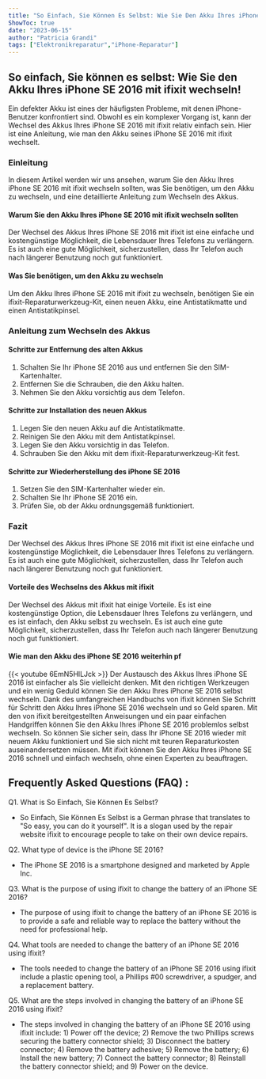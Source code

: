```yaml
---
title: "So Einfach, Sie Können Es Selbst: Wie Sie Den Akku Ihres iPhone SE 2016 Mit ifixit Wechseln!"
ShowToc: true 
date: "2023-06-15"
author: "Patricia Grandi" 
tags: ["Elektronikreparatur","iPhone-Reparatur"]
---
```

## So einfach, Sie können es selbst: Wie Sie den Akku Ihres iPhone SE 2016 mit ifixit wechseln!

Ein defekter Akku ist eines der häufigsten Probleme, mit denen iPhone-Benutzer konfrontiert sind. Obwohl es ein komplexer Vorgang ist, kann der Wechsel des Akkus Ihres iPhone SE 2016 mit ifixit relativ einfach sein. Hier ist eine Anleitung, wie man den Akku seines iPhone SE 2016 mit ifixit wechselt.

### Einleitung
In diesem Artikel werden wir uns ansehen, warum Sie den Akku Ihres iPhone SE 2016 mit ifixit wechseln sollten, was Sie benötigen, um den Akku zu wechseln, und eine detaillierte Anleitung zum Wechseln des Akkus.

#### Warum Sie den Akku Ihres iPhone SE 2016 mit ifixit wechseln sollten
Der Wechsel des Akkus Ihres iPhone SE 2016 mit ifixit ist eine einfache und kostengünstige Möglichkeit, die Lebensdauer Ihres Telefons zu verlängern. Es ist auch eine gute Möglichkeit, sicherzustellen, dass Ihr Telefon auch nach längerer Benutzung noch gut funktioniert.

#### Was Sie benötigen, um den Akku zu wechseln
Um den Akku Ihres iPhone SE 2016 mit ifixit zu wechseln, benötigen Sie ein ifixit-Reparaturwerkzeug-Kit, einen neuen Akku, eine Antistatikmatte und einen Antistatikpinsel.

### Anleitung zum Wechseln des Akkus

#### Schritte zur Entfernung des alten Akkus
1. Schalten Sie Ihr iPhone SE 2016 aus und entfernen Sie den SIM-Kartenhalter.
2. Entfernen Sie die Schrauben, die den Akku halten.
3. Nehmen Sie den Akku vorsichtig aus dem Telefon.

#### Schritte zur Installation des neuen Akkus
1. Legen Sie den neuen Akku auf die Antistatikmatte.
2. Reinigen Sie den Akku mit dem Antistatikpinsel.
3. Legen Sie den Akku vorsichtig in das Telefon.
4. Schrauben Sie den Akku mit dem ifixit-Reparaturwerkzeug-Kit fest.

#### Schritte zur Wiederherstellung des iPhone SE 2016
1. Setzen Sie den SIM-Kartenhalter wieder ein.
2. Schalten Sie Ihr iPhone SE 2016 ein.
3. Prüfen Sie, ob der Akku ordnungsgemäß funktioniert.

### Fazit
Der Wechsel des Akkus Ihres iPhone SE 2016 mit ifixit ist eine einfache und kostengünstige Möglichkeit, die Lebensdauer Ihres Telefons zu verlängern. Es ist auch eine gute Möglichkeit, sicherzustellen, dass Ihr Telefon auch nach längerer Benutzung noch gut funktioniert.

#### Vorteile des Wechselns des Akkus mit ifixit
Der Wechsel des Akkus mit ifixit hat einige Vorteile. Es ist eine kostengünstige Option, die Lebensdauer Ihres Telefons zu verlängern, und es ist einfach, den Akku selbst zu wechseln. Es ist auch eine gute Möglichkeit, sicherzustellen, dass Ihr Telefon auch nach längerer Benutzung noch gut funktioniert.

#### Wie man den Akku des iPhone SE 2016 weiterhin pf

{{< youtube 6EmN5HlLJck >}} 
Der Austausch des Akkus Ihres iPhone SE 2016 ist einfacher als Sie vielleicht denken. Mit den richtigen Werkzeugen und ein wenig Geduld können Sie den Akku Ihres iPhone SE 2016 selbst wechseln. Dank des umfangreichen Handbuchs von ifixit können Sie Schritt für Schritt den Akku Ihres iPhone SE 2016 wechseln und so Geld sparen. Mit den von ifixit bereitgestellten Anweisungen und ein paar einfachen Handgriffen können Sie den Akku Ihres iPhone SE 2016 problemlos selbst wechseln. So können Sie sicher sein, dass Ihr iPhone SE 2016 wieder mit neuem Akku funktioniert und Sie sich nicht mit teuren Reparaturkosten auseinandersetzen müssen. Mit ifixit können Sie den Akku Ihres iPhone SE 2016 schnell und einfach wechseln, ohne einen Experten zu beauftragen.

## Frequently Asked Questions (FAQ) :
Q1. What is So Einfach, Sie Können Es Selbst?
- So Einfach, Sie Können Es Selbst is a German phrase that translates to "So easy, you can do it yourself". It is a slogan used by the repair website ifixit to encourage people to take on their own device repairs.

Q2. What type of device is the iPhone SE 2016?
- The iPhone SE 2016 is a smartphone designed and marketed by Apple Inc.

Q3. What is the purpose of using ifixit to change the battery of an iPhone SE 2016?
- The purpose of using ifixit to change the battery of an iPhone SE 2016 is to provide a safe and reliable way to replace the battery without the need for professional help.

Q4. What tools are needed to change the battery of an iPhone SE 2016 using ifixit?
- The tools needed to change the battery of an iPhone SE 2016 using ifixit include a plastic opening tool, a Phillips #00 screwdriver, a spudger, and a replacement battery.

Q5. What are the steps involved in changing the battery of an iPhone SE 2016 using ifixit?
- The steps involved in changing the battery of an iPhone SE 2016 using ifixit include: 1) Power off the device; 2) Remove the two Phillips screws securing the battery connector shield; 3) Disconnect the battery connector; 4) Remove the battery adhesive; 5) Remove the battery; 6) Install the new battery; 7) Connect the battery connector; 8) Reinstall the battery connector shield; and 9) Power on the device.


